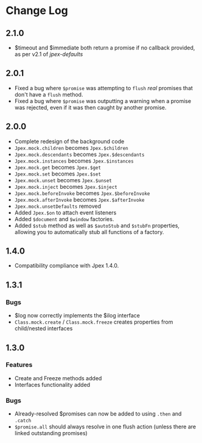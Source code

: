 Change Log
==========

## 2.1.0
- $timeout and $immediate both return a promise if no callback provided, as per v2.1 of *jpex-defaults*

## 2.0.1
- Fixed a bug where `$promise` was attempting to `flush` *real* promises that don't have a `flush` method.  
- Fixed a bug where `$promise` was outputting a warning when a promise was rejected, even if it was then caught by another promise.

## 2.0.0  
- Complete redesign of the background code  
- `Jpex.mock.children` becomes `Jpex.$children`  
- `Jpex.mock.descendants` becomes `Jpex.$descendants`  
- `Jpex.mock.instances` becomes `Jpex.$instances`  
- `Jpex.mock.get` becomes `Jpex.$get`  
- `Jpex.mock.set` becomes `Jpex.$set`  
- `Jpex.mock.unset` becomes `Jpex.$unset`  
- `Jpex.mock.inject` becomes `Jpex.$inject`  
- `Jpex.mock.beforeInvoke` becomes `Jpex.$beforeInvoke`  
- `Jpex.mock.afterInvoke` becomes `Jpex.$afterInvoke`  
- `Jpex.mock.unsetDefaults` removed  
- Added `Jpex.$on` to attach event listeners  
- Added `$document` and `$window` factories.  
- Added `$stub` method as well as `$autoStub` and `$stubFn` properties, allowing you to automatically stub all functions of a factory.

## 1.4.0  
- Compatibility compliance with Jpex 1.4.0.

## 1.3.1  
### Bugs  
- $log now correctly implements the $ilog interface  
- `Class.mock.create` / `Class.mock.freeze` creates properties from child/nested interfaces  
## 1.3.0
### Features
- Create and Freeze methods added
- Interfaces functionality added  
### Bugs
- Already-resolved $promises can now be added to using `.then` and `.catch`
- `$promise.all` should always resolve in one flush action (unless there are linked outstanding promises)
